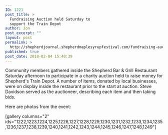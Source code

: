 ```yaml
---
ID: 1221
post_title: >
  Fundraising Auction held Saturday to
  support the Train Depot
author: Jon
post_excerpt: ""
layout: post
permalink: >
  http://shepherdjournal.shepherdmaplesyrupfestival.com/fundraising-auction-held-saturday-to-support-the-train-depot
published: true
post_date: 2018-02-04 15:40:39
---
```

Community members gathered inside the Shepherd Bar &amp; Grill Restaurant Saturday afternoon to participate in a charity auction held to raise money for Shepherd's Train Depot. A number of items, donated by local businesses, were on display inside the restaurant prior to the start at auction. Steve Davidson served as the auctioneer, describing each item and then taking bids.<!--more-->

Here are photos from the event:

[gallery columns="2" ids="1222,1223,1224,1225,1226,1227,1228,1229,1230,1231,1232,1233,1234,1235,1236,1237,1238,1239,1240,1241,1242,1243,1244,1245,1246,1247,1248,1249"]